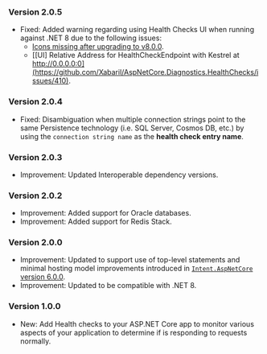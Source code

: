### Version 2.0.5

- Fixed: Added warning regarding using Health Checks UI when running against .NET 8 due to the following issues:
    - [Icons missing after upgrading to v8.0.0](https://github.com/Xabaril/AspNetCore.Diagnostics.HealthChecks/issues/2130).
    - [[UI] Relative Address for HealthCheckEndpoint with Kestrel at http://0.0.0.0:0](https://github.com/Xabaril/AspNetCore.Diagnostics.HealthChecks/issues/410).

### Version 2.0.4

- Fixed: Disambiguation when multiple connection strings point to the same Persistence technology (i.e. SQL Server, Cosmos DB, etc.) by using the `connection string name` as the **health check entry name**. 

### Version 2.0.3

- Improvement: Updated Interoperable dependency versions.

### Version 2.0.2

- Improvement: Added support for Oracle databases.
- Improvement: Added support for Redis Stack.

### Version 2.0.0

- Improvement: Updated to support use of top-level statements and minimal hosting model improvements introduced in [`Intent.AspNetCore` version 6.0.0](https://github.com/IntentArchitect/Intent.Modules.NET/blob/development/Modules/Intent.Modules.AspNetCore/release-notes.md#version-600).
- Improvement: Updated to be compatible with .NET 8.

### Version 1.0.0

- New: Add Health checks to your ASP.NET Core app to monitor various aspects of your application to determine if is responding to requests normally.